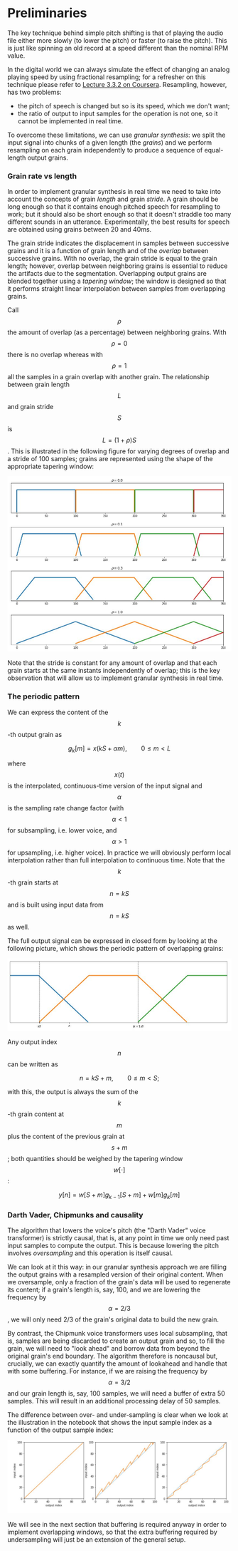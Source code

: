 # Preliminaries

The key technique behind simple pitch shifting is that of playing the audio file either more slowly \(to lower the pitch\) or faster \(to raise the pitch\). This is just like spinning an old record at a speed different than the nominal RPM value.

In the digital world we can always simulate the effect of changing an analog playing speed by using fractional resampling; for a refresher on this technique please refer to [Lecture 3.3.2 on Coursera](https://www.coursera.org/learn/dsp3/home/week/3). Resampling, however, has two problems:

* the pitch of speech is changed but so is its speed, which we don't want;
* the ratio of output to input samples for the operation is not one, so it cannot be implemented in real time.

To overcome these limitations, we can use _granular synthesis_: we split the input signal into chunks of a given length \(the _grains_\) and we perform resampling on each grain independently to produce a sequence of equal-length output grains.

### Grain rate vs length

In order to implement granular synthesis in real time we need to take into account the concepts of grain _length_ and grain _stride_. A grain should be long enough so that it contains enough pitched speech for resampling to work; but it should also be short enough so that it doesn't straddle too many different sounds in an utterance. Experimentally, the best results for speech are obtained using grains between 20 and 40ms.

The grain stride indicates the displacement in samples between successive grains and it is a function of grain length and of the _overlap_ between successive grains. With no overlap, the grain stride is equal to the grain length; however, overlap between neighboring grains is essential to reduce the artifacts due to the segmentation. Overlapping output grains are blended together using a _tapering window_; the window is designed so that it performs straight linear interpolation between samples from overlapping grains.

Call $$\rho$$the amount of overlap \(as a percentage\) between neighboring grains. With $$\rho = 0$$there is no overlap whereas with $$\rho = 1$$all the samples in a grain overlap with another grain. The relationship between grain length $$L$$and grain stride $$S$$is $$L = (1+\rho)S$$. This is illustrated in the following figure for varying degrees of overlap and a stride of 100 samples; grains are represented using the shape of the appropriate tapering window:

![](../../../.gitbook/assets/grains.jpg)

Note that the stride is constant for any amount of overlap and that each grain starts at the same instants independently of overlap; this is the key observation that will allow us to implement granular synthesis in real time. 

### The periodic pattern

We can express the content of the $$k$$-th output grain as 

$$
g_k[m] = x(kS + \alpha m), \qquad 0 \leq m < L
$$

where $$x(t)$$is the interpolated, continuous-time version of the input signal and $$\alpha$$is the sampling rate change factor \(with $$\alpha < 1$$for subsampling, i.e. lower voice, and $$\alpha > 1$$for upsampling, i.e. higher voice\). In practice we will obviously perform local interpolation rather than full interpolation to continuous time. Note that the $$k$$-th grain starts at $$n=kS$$and is built using input data from $$n=kS$$as well.

The full output signal can be expressed in closed form by looking at the following picture, which shows the periodic pattern of overlapping grains:

![](../../../.gitbook/assets/pattern.jpg)

Any output index $$n$$can be written as 

$$
n = kS + m, \qquad 0 \leq m < S;
$$

with this, the output is always the sum of the $$k$$-th grain content at $$m$$plus the content of the previous grain at $$s+m$$; both quantities should be weighed by the tapering window $$w[\cdot]$$:

$$
y[n] = w[S+m]g_{k-1}[S+m] + w[m]g_k[m]
$$

### Darth Vader, Chipmunks and causality

The algorithm that lowers the voice's pitch \(the "Darth Vader" voice transformer\) is strictly causal, that is, at any point in time we only need past input samples to compute the output. This is because lowering the pitch involves _oversampling_ and this operation is itself causal. 

We can look at it this way: in our granular synthesis approach we are filling the output grains with a resampled version of their original content. When we oversample, only a fraction of the grain's data will be used to regenerate its content; if a grain's length is, say, 100, and we are lowering the frequency by $$\alpha=2/3$$, we will only need 2/3 of the grain's original data to build the new grain. 

By contrast, the Chipmunk voice transformers uses local subsampling, that is, samples are being discarded to create an output grain and so, to fill the grain, we will need to "look ahead" and borrow data from beyond the original grain's end boundary. The algorithm therefore is noncausal but, crucially, we can exactly quantify the amount of lookahead and handle that with some buffering. For instance, if we are raising the frequency by $$\alpha=3/2$$ and our grain length is, say, 100 samples, we will need a buffer of extra 50 samples. This will result in an additional processing delay of 50 samples. 

The difference between over- and under-sampling is clear when we look at the illustration in the notebook that shows the input sample index as a function of the output sample index:

![input index vs output index for a\) the passthrough, b\) the Chipmunk, c\) Darth Vader](../../../.gitbook/assets/granular.jpg)

We will see in the next section that buffering is required anyway in order to implement overlapping windows, so that the extra buffering required by undersampling will just be an extension of the general setup.

